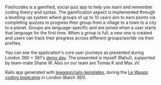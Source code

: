 Flashcodes is a gamified, social quiz app to help you learn and remember coding theory and syntax. The gamification aspect is implemented through a levelling-up system where groups of up to 10 users aim to earn points via completing quizzes to progress their group from a village to a town to a city to a planet. Groups are language-specific and are joined when a user starts that language for the first time. When a group is full, a new one is created and users can track their progress across different groups/worlds via their profiles.

You can see the application's core user journeys as presented during London 360 + 361's [demo day](https://www.youtube.com/watch?v=L9Pvj2iJ6po). The presented is myself (Rahul), supported by team-mate Shane W. Also on our team are Tomas K and Max JV.

Rails app generated with [lewagon/rails-templates](https://github.com/lewagon/rails-templates), during the [Le Wagon coding bootcamp](https://www.lewagon.com) in London (Batch 361).
